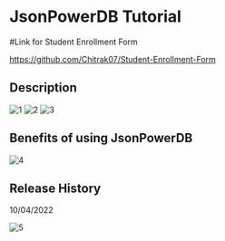 
# JsonPowerDB Tutorial

#Link for Student Enrollment Form

https://github.com/Chitrak07/Student-Enrollment-Form

 
 ## Description
 ![1](https://user-images.githubusercontent.com/68528688/162586671-ecd98a72-e9dc-4b58-8c78-f6d0db3d2d7f.png)
![2](https://user-images.githubusercontent.com/68528688/162586674-81bf6b9f-1a47-4e2a-8667-50dcc32e44b9.png)
![3](https://user-images.githubusercontent.com/68528688/162586675-b15a66dd-53a2-41dc-b61d-85d45c48956d.png)
## Benefits of using JsonPowerDB
![4](https://user-images.githubusercontent.com/68528688/162586676-763a9c41-ffb1-4bb8-8603-c81719e642ae.png)

## Release History 
10/04/2022

![5](https://user-images.githubusercontent.com/68528688/162586851-c2953fd4-8aaf-4945-94e7-d3b21edf5e5b.png)

    

